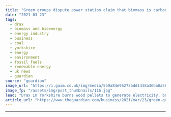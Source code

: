 ```yaml
---
title: "Green groups dispute power station claim that biomass is carbon-neutral"
date: "2021-03-23"
tags: 
  - drax
  - biomass and bioenergy
  - energy industry
  - business
  - coal
  - yorkshire
  - energy
  - environment
  - fossil fuels
  - renewable energy
  - uk news
  - guardian
source: "guardian"
image_url: "https://i.guim.co.uk/img/media/5b9a84e96273bdd1438a36ba0a56138aba1f5a5f/0_269_4330_2599/master/4330.jpg?width=460&quality=85&auto=format&fit=max&s=848f18a0f5426479e83d8eb5f671efbf"
image_fp: "/assets/img/post_thumbnails/116.jpg"
lead: "Drax in Yorkshire burns wood pellets to generate electricity, but forests cannot be replaced quickly enough, say campaignersThe UK’s plan to burn more trees to generate “renewable” electricity has come under fire from green groups and sustainable inv..."
article_url: "https://www.theguardian.com/business/2021/mar/23/green-groups-dispute-power-station-claim-biomass-carbon-neutral"
---
```


---
